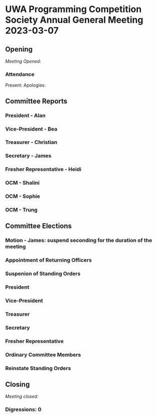 # UWA Programming Competition Society Annual General Meeting 2023-03-07

## Opening

*Meeting Opened:*

### Attendance

Present:
Apologies:

## Committee Reports

### President - Alan

### Vice-President - Bea 

### Treasurer - Christian

### Secretary - James

### Fresher Representative - Heidi

### OCM - Shalini

### OCM - Sophie

### OCM - Trung

## Committee Elections

### Motion - James: suspend seconding for the duration of the meeting

### Appointment of Returning Officers

### Suspenion of Standing Orders


### President

### Vice-President

### Treasurer

### Secretary

### Fresher Representative


### Ordinary Committee Members


### Reinstate Standing Orders


## Closing

*Meeting closed:*

### Digressions: 0
